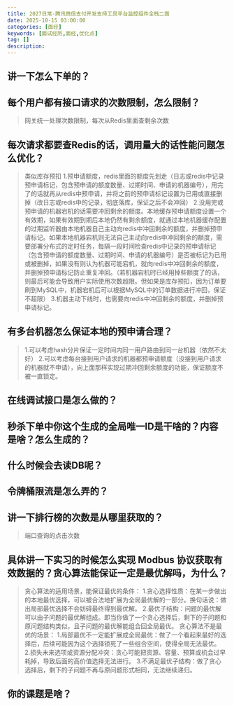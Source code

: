 ```yaml
---
title: 2027日常-腾讯微信支付开发支持工具平台监控组件全栈二面
date: 2025-10-15 03:00:00
categories: [面经]
keywords: [面试经历,面经,优化点]
tag: []
description:
---
```


## 讲一下怎么下单的？

## 每个用户都有接口请求的次数限制，怎么限制？

> 网关统一处理次数限制，每次从Redis里面查剩余次数

## 每次请求都要查Redis的话，调用量大的话性能问题怎么优化？

> 类似库存预扣
> 1.预申请额度，redis里面的额度先划走（日志或redis中记录预申请标记，包含预申请的额度数量、过期时间、申请的机器编号），用完了的话就再从redis中预申请，并将之前的预申请标记设置为已用或直接删掉（改日志或redis中的记录，彻底落库，保证之后不会冲回）
> 2.没用完或预申请的机器宕机的话需要冲回剩余的额度。本地缓存预申请额度设置一个有效期，如果有效期到期后本地仍然有剩余额度，就通过本地机器缓存配置的过期监听器由本地机器自己主动向redis中冲回剩余的额度，并删掉预申请标记。如果本地机器宕机则无法自己主动向redis中冲回剩余的额度，需要部署分布式的定时任务，每隔一段时间检查redis中记录的预申请标记（包含预申请的额度数量、过期时间、申请的机器编号）是否被标记为已用或被删掉，如果没有则认为机器可能宕机，就向redis中冲回剩余的额度，并删掉预申请标记防止重复冲回。（若机器宕机时已经用掉些额度了的话，则最后可能会导致用户实际使用次数超限。但如果是库存预扣，因为订单要刷到MySQL中，机器宕机后可以根据MySQL中的订单数据进行冲回，保证不超限）
> 3.机器主动下线时，也需要向redis中冲回剩余的额度，并删掉预申请标记。

## 有多台机器怎么保证本地的预申请合理？

> 1.可以考虑hash分片保证一定时间内同一用户路由到同一台机器（依然不太好）
> 2.可以考虑每台接到用户请求的机器都预申请额度（没接到用户请求的机器就不申请），向上面那样实现过期冲回剩余额度的功能，保证额度不被一直锁定。

## 在线调试接口是怎么做的？

## 秒杀下单中你这个生成的全局唯一ID是干啥的？内容是啥？怎么生成的？

## 什么时候会去读DB呢？

## 令牌桶限流是怎么弄的？

## 讲一下排行榜的次数是从哪里获取的？

> 端口查询的点击次数

## 具体讲一下实习的时候怎么实现 Modbus 协议获取有效数据的？贪心算法能保证一定是最优解吗，为什么？

> 贪心算法的适用场景，能保证最优的条件：
> 1.贪心选择性质：在某一步做出的本地最优选择，可以被合法地扩展为全局最优解的一部分。换句话说：做出局部最优选择不会妨碍最终得到最优解。
> 2.最优子结构：问题的最优解可以由子问题的最优解组成。即当你做了一个贪心选择后，剩下的子问题和原问题结构类似，且子问题的最优解能组合回全局最优。
> 贪心算法不是最优的场景：
> 1.局部最优不一定能扩展成全局最优：做了一个看起来最好的选择后，后续可能因为这个选择锁死了一些组合空间，使得全局无法最优。
> 2.损失未来选项或资源分配冲突：贪心可能把资源、容量、预算或机会过早耗掉，导致后面的高价值选择无法进行。
> 3.不满足最优子结构：做了贪心选择后，剩下的子问题不再与原问题形式相同，无法继续递归。

## 你的课题是啥？
